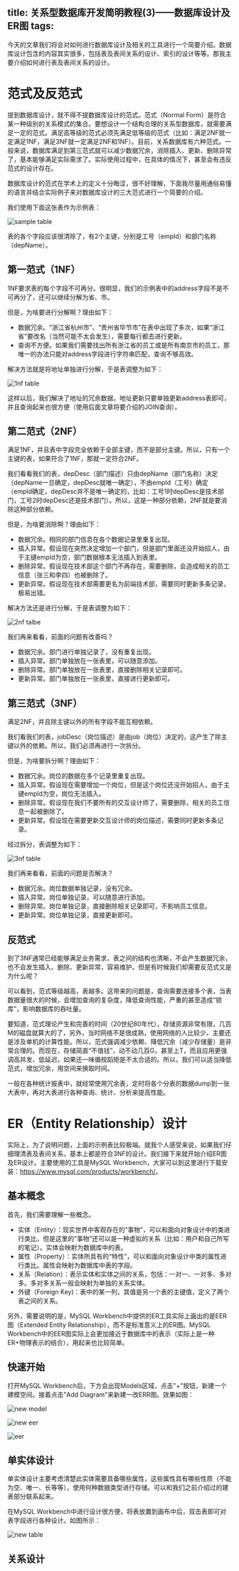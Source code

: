 title: 关系型数据库开发简明教程(3)——数据库设计及ER图
tags:
---

今天的文章我们将会对如何进行数据库设计及相关的工具进行一个简要介绍。数据库设计包含的内容其实很多，包括表及表间关系的设计、索引的设计等等。那我主要介绍如何进行表及表间关系的设计。

# 范式及反范式

提到数据库设计，就不得不提数据库设计的范式。范式（Normal Form）是符合某一种级别的关系模式的集合。要想设计一个结构合理的关系型数据库，就需要满足一定的范式。满足高等级的范式必须先满足低等级的范式（比如：满足2NF就一定满足1NF，满足3NF就一定满足2NF和1NF）。目前，关系数据库有六种范式。一般来说，数据库满足到第三范式就可以减少数据冗余，消除插入、更新、删除异常了，基本能够满足实际需求了。实际使用过程中，在具体的情况下，甚至会有违反范式的设计存在。

数据库设计的范式在学术上的定义十分晦涩，很不好理解，下面我尽量用通俗易懂的语言并结合实际例子来对数据库设计的三大范式进行一个简要的介绍。

我们使用下面这张表作为示例表：

![sample table](http://chuantu.biz/t2/13/1443010488x-954497580.png)

表的各个字段应该很清除了，有2个主键，分别是工号（empId）和部门名称（depName）。

## 第一范式（1NF）

1NF要求表的每个字段不可再分。很明显，我们的示例表中的address字段不是不可再分了，还可以继续分解为省、市。

但是，为啥要进行分解啊？理由如下：

  - 数据冗余。“浙江省杭州市”、“贵州省毕节市”在表中出现了多次，如果“浙江省”要改名（当然可能不太会发生），需要每行都去进行更新。
  - 查询不方便。如果我们需要找出所有浙江省的员工或是所有南京市的员工，那唯一的办法只能对address字段进行字符串匹配，查询不够高效。

解决方法就是将地址单独进行分解，于是表调整为如下：

![1nf table](http://chuantu.biz/t2/13/1443012320x-1376440181.png)

这样以后，我们解决了地址的冗余数据，地址更新只要单独更新address表即可，并且查询起来也很方便（使用后面文章将要介绍的JOIN查询）。

## 第二范式（2NF）

满足1NF，并且表中字段完全依赖于全部主键，而不是部分主键。所以，只有一个主键的表，如果符合了1NF，那就一定符合2NF。

我们看看我们的表，depDesc（部门描述）只由depName（部门名称）决定（depName一旦确定，depDesc就唯一确定），不由empId（工号）确定（empId确定，depDesc并不是唯一确定的，比如：工号1时depDesc是技术部门，工号2时depDesc还是技术部门）。所以，这是一种部分依赖，2NF就是要消除这种部分依赖。

但是，为啥要消除啊？理由如下：

  - 数据冗余。相同的部门信息在各个数据记录里重复出现。
  - 插入异常。假设现在突然决定增加一个部门，但是部门里面还没开始招人，由于主键empId为空，部门数据根本无法插入到表里。
  - 删除异常。假设现在技术部这个部门不再存在，需要删除，会造成相关的员工信息（张三和李四）也被删除了。
  - 更新异常。假设现在技术部需要更名为前端技术部，需要同时更新多条记录，极易出错。

解决方法还是进行分解，于是表调整为如下：

![2nf talbe](http://chuantu.biz/t2/13/1443014117x-954498822.png)

我们再来看看，前面的问题有改善吗？

  - 数据冗余。部门进行单独记录了，没有重复出现。
  - 插入异常。部门单独放在一张表里，可以随意添加。
  - 删除异常。部门单独放在一张表里，直接删除相关记录即可。
  - 更新异常。部门单独放在一张表里，直接进行更新即可。

## 第三范式（3NF）

满足2NF，并且除主键以外的所有字段不能互相依赖。

我们看我们的表，jobDesc（岗位描述）是由job（岗位）决定的，这产生了除主键以外的依赖。所以，我们必须再进行一次拆分。

但是，为啥要拆分啊？理由如下：

  - 数据冗余。岗位的数据在多个记录里重复出现。
  - 插入异常。假设现在需要增加一个岗位，但是这个岗位还没开始招人，由于主键empId为空，岗位无法插入。
  - 删除异常。假设现在我们不要所有的交互设计师了，需要删除，相关的员工信息一起被删除了。
  - 更新异常。假设现在需要更新交互设计师的岗位描述，需要同时更新多条记录。

经过拆分，表调整为如下：

![3nf table](http://chuantu.biz/t2/13/1443015143x-954498822.png)

我们再来看看，前面的问题是否解决？

  - 数据冗余。岗位数据单独记录，没有冗余。
  - 插入异常。岗位单独记录，可以随意进行添加。
  - 删除异常。岗位单独记录，直接删除相关记录即可，不影响员工信息。
  - 更新异常。岗位单独记录，直接更新即可。

## 反范式

到了3NF通常已经能够满足业务需求，表之间的结构也清晰，不会产生数据冗余，也不会发生插入、删除、更新异常，容易维护。但是有时候我们却需要反范式又是为什么呢？

可以看到，范式等级越高，表越多。这带来的问题是，查询需要连接多个表，当表数据量很大的时候，会增加查询的复杂度，降低查询性能，严重的甚至造成“锁库”，影响数据库的吞吐量。

要知道，范式理论产生和完善的时间（20世纪80年代），存储资源非常有限，几百M的磁盘就算大的了，另外，当时网络不是很成熟，使用网络的人比较少，主要还是涉及单机的计算性能。所以，范式强调减少依赖、降低冗余（减少存储量）是非常合理的。而现在，存储简直“不值钱”，动不动几百G，甚至上T，而且应用更强调高并发、低延迟，如果还一味循规蹈矩是不太合适的。所以，我们可以适当降低范式，增加冗余，用空间来换取时间。

一般在各种统计报表中，就经常使用冗余表，定时将各个分表的数据dump到一张大表中，再对大表进行各种查询、统计、分析来提高性能。

# ER（Entity Relationship）设计

实际上，为了说明问题，上面的示例表比较极端。就我个人感受来说，如果我们仔细理清表及表间关系，基本上都是符合3NF的设计。我们接下来就开始介绍ER图及ER设计。主要使用的工具是MySQL Workbench，大家可以到这里进行下载安装：<https://www.mysql.com/products/workbench/>。

## 基本概念

首先，我们需要理解一些概念。

  - 实体（Entity）：现实世界中客观存在的“事物”，可以和面向对象设计中的类进行类比，但是这里的“事物”还可以是一种虚拟的关系（比如：用户和自己所写的笔记）。实体会映射为数据库中的表。
  - 属性（Property）：实体所具有的“特性”，可以和面向对象设计中类的属性进行类比。属性会映射为数据库中表的字段。
  - 关系（Relation）：表示实体和实体之间的关系，包括：一对一、一对多、多对多。多对多关系一般会映射为单独的关系实体。
  - 外键（Foreign Key)：表中的某一列，其值是另一个表的主键值，定义了两个表之间的关系。

另外，需要说明的是，MySQL Workbench中提供的ER工具实际上画出的是EER图（Extended Entity Relationship），而不是标准意义上的ER图。MySQL Workbench中的EER图实际上会更加接近于数据库中的表示（实际上是一种ER+物理表示的结合），用起来也比较简单。

## 快速开始

打开MySQL Workbench后，下方会出现Models区域，点击"+"按钮，新建一个建模空间。接着点击"Add Diagram"来新建一改ERR图。效果如图：

![new model](http://pic.sueri.cn/di-4MAO.png)

![new eer](http://pic.sueri.cn/di-VBNX.png)

![eer](http://pic.sueri.cn/di-QDQL.png)

## 单实体设计

单实体设计主要考虑清楚此实体需要具备哪些属性，这些属性具有哪些性质（不能为空、唯一、长等等），使用何种数据类型进行存储。可以和我们之前介绍过的建表部分联系起来。

在MySQL Workbench中进行设计很方便，将表放置到画布中后，双击表即可对表字段进行各种设计。如图所示：

![new table](http://pic.sueri.cn/di-ZUSO.png)

## 关系设计



